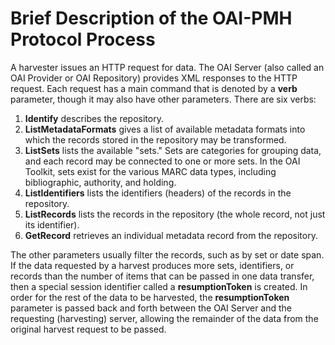 # Brief Description of the OAI-PMH Protocol Process #

A harvester issues an HTTP request for data. The OAI Server (also called an OAI Provider or OAI Repository) provides XML responses to the HTTP request. Each request has a main command that is denoted by a **verb** parameter, though it may also have other parameters. There are six verbs:
  1. **Identify** describes the repository.
  1. **ListMetadataFormats** gives a list of available metadata formats into which the records stored in the repository may be transformed.
  1. **ListSets** lists the available "sets." Sets are categories for grouping data, and each record may be connected to one or more sets. In the OAI Toolkit, sets exist for the various MARC data types, including bibliographic, authority, and holding.
  1. **ListIdentifiers** lists the identifiers (headers) of the records in the repository.
  1. **ListRecords** lists the records in the repository (the whole record, not just its identifier).
  1. **GetRecord** retrieves an individual metadata record from the repository.

The other parameters usually filter the records, such as by set or date span. If the data requested by a harvest produces more sets, identifiers, or records than the number of items that can be passed in one data transfer, then a special session identifier called a **resumptionToken** is created. In order for the rest of the data to be harvested, the **resumptionToken** parameter is passed back and forth between the OAI Server and the requesting (harvesting) server, allowing the remainder of the data from the original harvest request to be passed.
